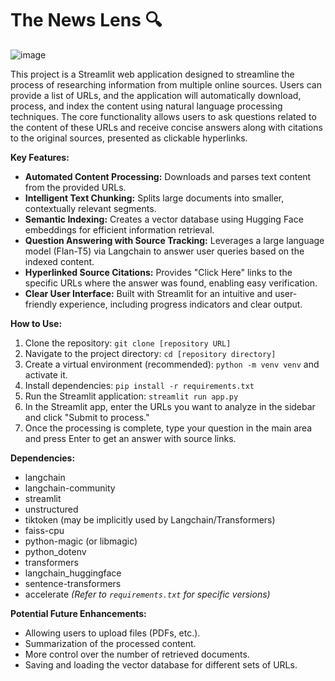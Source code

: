 # The News Lens 🔍

![image](https://github.com/user-attachments/assets/bec9aefb-f252-4f14-8594-25d6d40d8fe4)

This project is a Streamlit web application designed to streamline the process of researching information from multiple online sources. Users can provide a list of URLs, and the application will automatically download, process, and index the content using natural language processing techniques. The core functionality allows users to ask questions related to the content of these URLs and receive concise answers along with citations to the original sources, presented as clickable hyperlinks.

**Key Features:**

* **Automated Content Processing:** Downloads and parses text content from the provided URLs.
* **Intelligent Text Chunking:** Splits large documents into smaller, contextually relevant segments.
* **Semantic Indexing:** Creates a vector database using Hugging Face embeddings for efficient information retrieval.
* **Question Answering with Source Tracking:** Leverages a large language model (Flan-T5) via Langchain to answer user queries based on the indexed content.
* **Hyperlinked Source Citations:** Provides "Click Here" links to the specific URLs where the answer was found, enabling easy verification.
* **Clear User Interface:** Built with Streamlit for an intuitive and user-friendly experience, including progress indicators and clear output.

**How to Use:**

1.  Clone the repository: `git clone [repository URL]`
2.  Navigate to the project directory: `cd [repository directory]`
3.  Create a virtual environment (recommended): `python -m venv venv` and activate it.
4.  Install dependencies: `pip install -r requirements.txt`
5.  Run the Streamlit application: `streamlit run app.py`
6.  In the Streamlit app, enter the URLs you want to analyze in the sidebar and click "Submit to process."
7.  Once the processing is complete, type your question in the main area and press Enter to get an answer with source links.

**Dependencies:**

* langchain
* langchain-community
* streamlit
* unstructured
* tiktoken (may be implicitly used by Langchain/Transformers)
* faiss-cpu
* python-magic (or libmagic)
* python_dotenv
* transformers
* langchain_huggingface
* sentence-transformers
* accelerate
    *(Refer to `requirements.txt` for specific versions)*

**Potential Future Enhancements:**

* Allowing users to upload files (PDFs, etc.).
* Summarization of the processed content.
* More control over the number of retrieved documents.
* Saving and loading the vector database for different sets of URLs.
